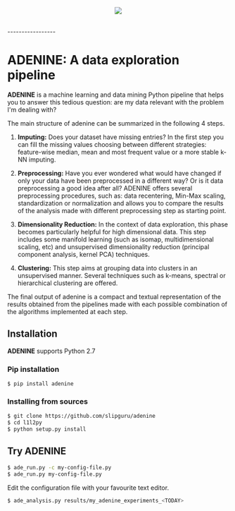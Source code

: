 <p align="center">
  <img src="http://www.slipguru.unige.it/Software/adenine/_static/ade_logo_bitmap.png"><br><br>
</p>
-----------------

# ADENINE: A data exploration pipeline

**ADENINE** is a machine learning and data mining Python pipeline that helps you to answer this tedious question: are my data relevant with the problem I'm dealing with?

The main structure of adenine can be summarized in the following 4 steps.

1. **Imputing:** Does your dataset have missing entries? In the first step you can fill the missing values choosing between different strategies: feature-wise median, mean and most frequent value or a more stable k-NN imputing.

2. **Preprocessing:** Have you ever wondered what would have changed if only  your data have been preprocessed in a different way? Or is it data preprocessing a good idea after all? ADENINE offers several preprocessing procedures, such as: data recentering, Min-Max scaling, standardization or normalization and allows you to compare the results of the analysis made with different preprocessing step as starting point.

3. **Dimensionality Reduction:** In the context of data exploration, this phase becomes particularly helpful for high dimensional data. This step includes some manifold learning (such as isomap, multidimensional scaling, etc) and unsupervised dimensionality reduction (principal component analysis, kernel PCA) techniques.

4. **Clustering:** This step aims at grouping data into clusters in an unsupervised manner. Several techniques such as k-means, spectral or hierarchical clustering are offered.

The final output of adenine is a compact and textual representation of the results obtained from the pipelines made with each possible combination of the algorithms implemented at each step.

## Installation

**ADENINE** supports Python 2.7

### Pip installation
`$ pip install adenine`

### Installing from sources
```bash
$ git clone https://github.com/slipguru/adenine
$ cd l1l2py
$ python setup.py install
```

## Try ADENINE

```bash
$ ade_run.py -c my-config-file.py
$ ade_run.py my-config-file.py
```
Edit the configuration file with your favourite text editor.

```bash
$ ade_analysis.py results/my_adenine_experiments_<TODAY>
```
